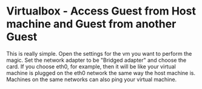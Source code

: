 

# Virtualbox - Access Guest from Host machine and Guest from another Guest

This is really simple. Open the settings for the vm you want to perform the magic. Set the network adapter to be "Bridged adapter" and choose the card. If you choose eth0, for example, then it will be like your virtual machine is plugged on the eth0 network the same way the host machine is. Machines on the same networks can also ping your virtual machine.
